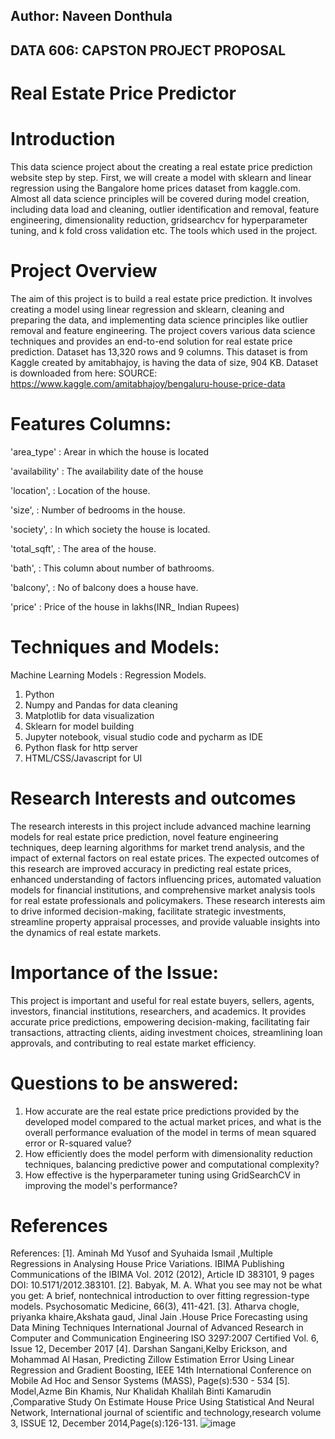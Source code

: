 ## Author: Naveen Donthula
## DATA 606: CAPSTON PROJECT PROPOSAL

# Real Estate Price Predictor

# Introduction
This data science project about the creating a real estate price prediction website step by step. First, we will create a model with sklearn and linear regression using the Bangalore home prices dataset from kaggle.com. Almost all data science principles will be covered during model creation, including data load and cleaning, outlier identification and removal, feature engineering, dimensionality reduction, gridsearchcv for hyperparameter tuning, and k fold cross validation etc. The tools which used in the project.

# Project Overview
The aim of this project is to build a real estate price prediction. It involves creating a model using linear regression and sklearn, cleaning and preparing the data, and implementing data science principles like outlier removal and feature engineering. The project covers various data science techniques and provides an end-to-end solution for real estate price prediction.
Dataset has 13,320 rows and 9 columns.
This dataset is from Kaggle created by amitabhajoy, is having the data of size, 904 KB.
Dataset is downloaded from here: 
SOURCE: https://www.kaggle.com/amitabhajoy/bengaluru-house-price-data





# Features Columns:
'area_type'    : Arear in which the house is located

'availability' : The availability date of the house 

'location',    : Location of the house.

'size',        : Number of bedrooms in the house. 

'society',     : In which society the house is located.

'total_sqft', : The area of the house.

'bath',       : This column about number of bathrooms.

'balcony',    : No of balcony does a house have.

'price'       : Price of the house in lakhs(INR_ Indian Rupees)

# Techniques and Models:

Machine Learning Models : Regression Models.
1) Python
2) Numpy and Pandas for data cleaning
3) Matplotlib for data visualization
4) Sklearn for model building
5) Jupyter notebook, visual studio code and pycharm as IDE
6) Python flask for http server
7) HTML/CSS/Javascript for UI


# Research Interests and outcomes
The research interests in this project include advanced machine learning models for real estate price prediction, novel feature engineering techniques, deep learning algorithms for market trend analysis, and the impact of external factors on real estate prices.
The expected outcomes of this research are improved accuracy in predicting real estate prices, enhanced understanding of factors influencing prices, automated valuation models for financial institutions, and comprehensive market analysis tools for real estate professionals and policymakers.
These research interests aim to drive informed decision-making, facilitate strategic investments, streamline property appraisal processes, and provide valuable insights into the dynamics of real estate markets.

# Importance of the Issue:
This project is important and useful for real estate buyers, sellers, agents, investors, financial institutions, researchers, and academics. It provides accurate price predictions, empowering decision-making, facilitating fair transactions, attracting clients, aiding investment choices, streamlining loan approvals, and contributing to real estate market efficiency.

# Questions to be answered:
1.	How accurate are the real estate price predictions provided by the developed model compared to the actual market prices, and what is the overall performance evaluation of the model in terms of mean squared error or R-squared value?
2.	How efficiently does the model perform with dimensionality reduction techniques, balancing predictive power and computational complexity?
3.	How effective is the hyperparameter tuning using GridSearchCV in improving the model's performance?


# References
References:
[1]. Aminah Md Yusof and Syuhaida Ismail ,Multiple Regressions in Analysing House Price Variations. IBIMA Publishing Communications of the IBIMA Vol. 2012 (2012), Article ID 383101, 9 pages DOI: 10.5171/2012.383101. 
[2]. Babyak, M. A. What you see may not be what you get: A brief, nontechnical introduction to over fitting regression-type models. Psychosomatic Medicine, 66(3), 411-421.
[3]. Atharva chogle, priyanka khaire,Akshata gaud, Jinal Jain .House Price Forecasting using Data Mining Techniques International Journal of Advanced Research in Computer and Communication Engineering ISO 3297:2007 Certified Vol. 6, Issue 12, December 2017 
[4]. Darshan Sangani,Kelby Erickson, and Mohammad Al Hasan, Predicting Zillow Estimation Error Using Linear Regression and Gradient Boosting, IEEE 14th International Conference on Mobile Ad Hoc and Sensor Systems (MASS), Page(s):530 - 534 
[5]. Model,Azme Bin Khamis, Nur Khalidah Khalilah Binti Kamarudin ,Comparative Study On Estimate House Price Using Statistical And Neural Network, International journal of scientific and technology,research volume 3, ISSUE 12, December 2014,Page(s):126-131.
![image](https://github.com/donthula9908/Naveen_data606/assets/113458680/885a3060-4d7b-4cc4-a706-02efcb0000a1)
